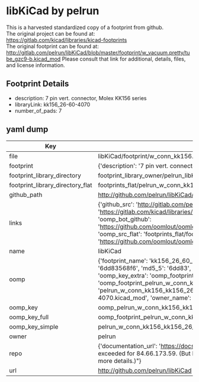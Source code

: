 # libKiCad by pelrun  
This is a harvested standardized copy of a footprint from github.  
The original project can be found at:  
https://gitlab.com/kicad/libraries/kicad-footprints  
The original footprint can be found at:
http://gitlab.com/pelrun/libKiCad/blob/master/footprint/w_vacuum.pretty/tube_gzc9-b.kicad_mod
Please consult that link for additional, details, files, and license information.  
## Footprint Details
* description: 7 pin vert. connector, Molex KK156 series  
* libraryLink: kk156_26-60-4070  
* number_of_pads: 7  
## yaml dump  
| Key | Value |  
| --- | --- |  
| file | libKiCad/footprint/w_conn_kk156.pretty/kk156_26-60-4070.kicad_mod |  
| footprint | {'description': '7 pin vert. connector, Molex KK156 series', 'libraryLink': 'kk156_26-60-4070', 'number_of_pads': 7} |  
| footprint_library_directory | footprint_library_owner/pelrun_libKiCad |  
| footprint_library_directory_flat | footprints_flat/pelrun_w_conn_kk156_kk156_26_60_4070/working |  
| github_path | http://github.com/pelrun/libKiCad/blob/master/footprint/w_conn_kk156.pretty/kk156_26-60-4070.kicad_mod |  
| links | {'github_src': 'http://gitlab.com/pelrun/libKiCad/blob/master/footprint/w_vacuum.pretty/tube_gzc9-b.kicad_mod', 'github_src_repo': 'https://gitlab.com/kicad/libraries/kicad-footprints', 'oomp_bot': 'footprints/pelrun_w_conn_kk156_kk156_26_60_4070/working', 'oomp_bot_github': 'https://github.com/oomlout/oomlout_oomp_footprint_bot/tree/main/footprints/pelrun_w_conn_kk156_kk156_26_60_4070/working', 'oomp_src_flat': 'footprints_flat/footprints_flat/pelrun_w_conn_kk156_kk156_26_60_4070/working', 'oomp_src_flat_github': 'https://github.com/oomlout/oomlout_oomp_footprint_src/tree/main/footprints_flat/pelrun_w_conn_kk156_kk156_26_60_4070/working'} |  
| name | libKiCad |  
| oomp | {'footprint_name': 'kk156_26_60_4070', 'library_name': 'w_conn_kk156', 'md5': '6dd83568f6c7290c0492d9d07f76482c', 'md5_10': '6dd83568f6', 'md5_5': '6dd83', 'md5_6': '6dd835', 'oomp_key': 'oomp_pelrun_w_conn_kk156_kk156_26_60_4070', 'oomp_key_extra': 'oomp_footprint_pelrun_w_conn_kk156_kk156_26_60_4070', 'oomp_key_full': 'oomp_footprint_pelrun_w_conn_kk156_kk156_26_60_4070_6dd835', 'oomp_key_simple': 'pelrun_w_conn_kk156_kk156_26_60_4070', 'original_filename': 'libKiCad/footprint/w_conn_kk156.pretty/kk156_26-60-4070.kicad_mod', 'owner_name': 'pelrun'} |  
| oomp_key | oomp_pelrun_w_conn_kk156_kk156_26_60_4070 |  
| oomp_key_full | oomp_footprint_pelrun_w_conn_kk156_kk156_26_60_4070 |  
| oomp_key_simple | pelrun_w_conn_kk156_kk156_26_60_4070 |  
| owner | pelrun |  
| repo | {'documentation_url': 'https://docs.github.com/rest/overview/resources-in-the-rest-api#rate-limiting', 'message': "API rate limit exceeded for 84.66.173.59. (But here's the good news: Authenticated requests get a higher rate limit. Check out the documentation for more details.)"} |  
| url | http://github.com/pelrun/libKiCad |  

